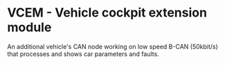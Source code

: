 # VCEM - Vehicle cockpit extension module
An additional vehicle's CAN node working on low speed B-CAN (50kbit/s) that processes and shows car parameters and faults.
